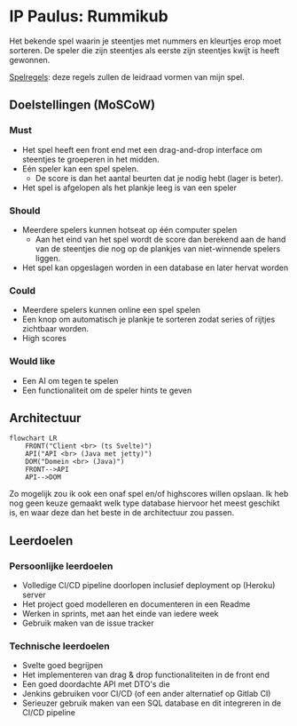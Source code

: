 # IP Paulus: Rummikub

Het bekende spel waarin je steentjes met nummers en kleurtjes erop moet sorteren. De speler die zijn steentjes als eerste zijn steentjes kwijt is heeft gewonnen.

[Spelregels](https://rummikub.com/wp-content/uploads/2019/12/2600-English-1.pdf): deze regels zullen de leidraad vormen van mijn spel.

## Doelstellingen (MoSCoW)

### Must

- Het spel heeft een front end met een drag-and-drop interface om steentjes te groeperen in het midden.
- Eén speler kan een spel spelen.
    - De score is dan het aantal beurten dat je nodig hebt (lager is beter).
- Het spel is afgelopen als het plankje leeg is van een speler

### Should

- Meerdere spelers kunnen hotseat op één computer spelen
    - Aan het eind van het spel wordt de score dan berekend aan de hand van de steentjes die nog op de plankjes van niet-winnende spelers liggen.
- Het spel kan opgeslagen worden in een database en later hervat worden

### Could

- Meerdere spelers kunnen online een spel spelen
- Een knop om automatisch je plankje te sorteren zodat series of rijtjes zichtbaar worden.
- High scores

### Would like

- Een AI om tegen te spelen
- Een functionaliteit om de speler hints te geven

## Architectuur

```mermaid
flowchart LR
    FRONT("Client <br> (ts Svelte)")
    API("API <br> (Java met jetty)")
    DOM("Domein <br> (Java)")
    FRONT-->API
    API-->DOM
```

Zo mogelijk zou ik ook een onaf spel en/of highscores willen opslaan. Ik heb nog geen keuze gemaakt welk type database hiervoor het meest geschikt is, en waar deze dan het beste in de architectuur zou passen.

## Leerdoelen

### Persoonlijke leerdoelen

- Volledige CI/CD pipeline doorlopen inclusief deployment op (Heroku) server
- Het project goed modelleren en documenteren in een Readme
- Werken in sprints, met aan het einde van iedere week 
- Gebruik maken van de issue tracker

### Technische leerdoelen

- Svelte goed begrijpen
- Het implementeren van drag & drop functionaliteiten in de front end
- Een goed doordachte API met DTO's die 
- Jenkins gebruiken voor CI/CD (of een ander alternatief op Gitlab CI)
- Serieuzer gebruik maken van een SQL database en dit integreren in de CI/CD pipeline

